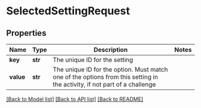 # SelectedSettingRequest

## Properties
Name | Type | Description | Notes
------------ | ------------- | ------------- | -------------
**key** | **str** | The unique ID for the setting | 
**value** | **str** | The unique ID for the option. Must match one of the options from this setting in the activity, if not part of a challenge | 

[[Back to Model list]](../README.md#documentation-for-models) [[Back to API list]](../README.md#documentation-for-api-endpoints) [[Back to README]](../README.md)


